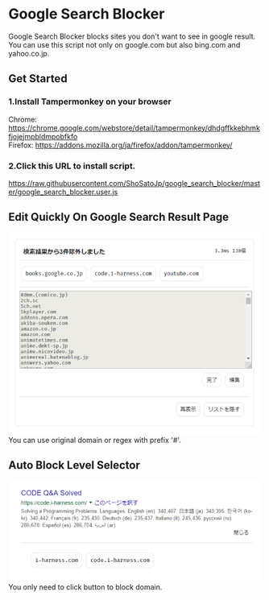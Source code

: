 # Google Search Blocker
Google Search Blocker blocks sites you don't want to see in google result. You can use this script not only on google.com but also bing.com and yahoo.co.jp.

## Get Started

### 1.Install Tampermonkey on your browser
Chrome:
https://chrome.google.com/webstore/detail/tampermonkey/dhdgffkkebhmkfjojejmpbldmpobfkfo  
Firefox:
https://addons.mozilla.org/ja/firefox/addon/tampermonkey/
### 2.Click this URL to install script.
https://raw.githubusercontent.com/ShoSatoJp/google_search_blocker/master/google_search_blocker.user.js

## Edit Quickly On Google Search Result Page
![](https://github.com/ShoSatoJp/google_search_blocker/raw/master/README/label.png)  
You can use original domain or regex with prefix '#'.

## Auto Block Level Selector
![](https://github.com/ShoSatoJp/google_search_blocker/raw/master/README/block.png)  
You only need to click button to block domain.